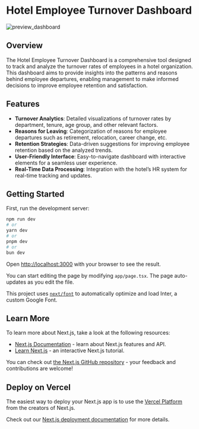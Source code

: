 # Hotel Employee Turnover Dashboard

![preview_dashboard](https://github.com/pergazuz/Satu99-Hotel-Dashboard/assets/87386860/04c7ca52-e18c-4a05-9129-76c45a193cd1)

## Overview
The Hotel Employee Turnover Dashboard is a comprehensive tool designed to track and analyze the turnover rates of employees in a hotel organization. This dashboard aims to provide insights into the patterns and reasons behind employee departures, enabling management to make informed decisions to improve employee retention and satisfaction.

## Features

- **Turnover Analytics**: Detailed visualizations of turnover rates by department, tenure, age group, and other relevant factors.
- **Reasons for Leaving**: Categorization of reasons for employee departures such as retirement, relocation, career change, etc.
- **Retention Strategies**: Data-driven suggestions for improving employee retention based on the analyzed trends.
- **User-Friendly Interface**: Easy-to-navigate dashboard with interactive elements for a seamless user experience.
- **Real-Time Data Processing**: Integration with the hotel’s HR system for real-time tracking and updates.


## Getting Started

First, run the development server:

```bash
npm run dev
# or
yarn dev
# or
pnpm dev
# or
bun dev
```

Open [http://localhost:3000](http://localhost:3000) with your browser to see the result.

You can start editing the page by modifying `app/page.tsx`. The page auto-updates as you edit the file.

This project uses [`next/font`](https://nextjs.org/docs/basic-features/font-optimization) to automatically optimize and load Inter, a custom Google Font.

## Learn More

To learn more about Next.js, take a look at the following resources:

- [Next.js Documentation](https://nextjs.org/docs) - learn about Next.js features and API.
- [Learn Next.js](https://nextjs.org/learn) - an interactive Next.js tutorial.

You can check out [the Next.js GitHub repository](https://github.com/vercel/next.js/) - your feedback and contributions are welcome!

## Deploy on Vercel

The easiest way to deploy your Next.js app is to use the [Vercel Platform](https://vercel.com/new?utm_medium=default-template&filter=next.js&utm_source=create-next-app&utm_campaign=create-next-app-readme) from the creators of Next.js.

Check out our [Next.js deployment documentation](https://nextjs.org/docs/deployment) for more details.
